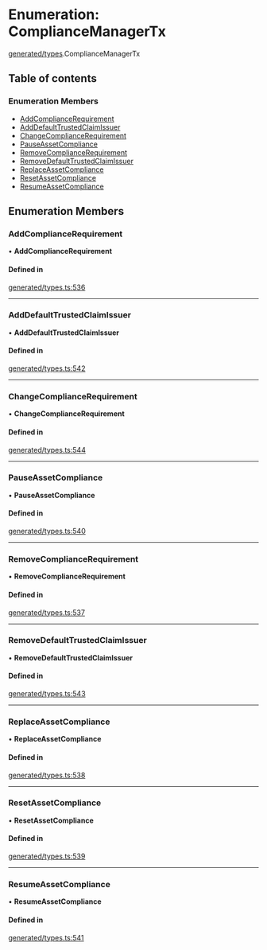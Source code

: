 # Enumeration: ComplianceManagerTx

[generated/types](../wiki/generated.types).ComplianceManagerTx

## Table of contents

### Enumeration Members

- [AddComplianceRequirement](../wiki/generated.types.ComplianceManagerTx#addcompliancerequirement)
- [AddDefaultTrustedClaimIssuer](../wiki/generated.types.ComplianceManagerTx#adddefaulttrustedclaimissuer)
- [ChangeComplianceRequirement](../wiki/generated.types.ComplianceManagerTx#changecompliancerequirement)
- [PauseAssetCompliance](../wiki/generated.types.ComplianceManagerTx#pauseassetcompliance)
- [RemoveComplianceRequirement](../wiki/generated.types.ComplianceManagerTx#removecompliancerequirement)
- [RemoveDefaultTrustedClaimIssuer](../wiki/generated.types.ComplianceManagerTx#removedefaulttrustedclaimissuer)
- [ReplaceAssetCompliance](../wiki/generated.types.ComplianceManagerTx#replaceassetcompliance)
- [ResetAssetCompliance](../wiki/generated.types.ComplianceManagerTx#resetassetcompliance)
- [ResumeAssetCompliance](../wiki/generated.types.ComplianceManagerTx#resumeassetcompliance)

## Enumeration Members

### AddComplianceRequirement

• **AddComplianceRequirement**

#### Defined in

[generated/types.ts:536](https://github.com/PolymathNetwork/polymesh-sdk/blob/49113a20/src/generated/types.ts#L536)

___

### AddDefaultTrustedClaimIssuer

• **AddDefaultTrustedClaimIssuer**

#### Defined in

[generated/types.ts:542](https://github.com/PolymathNetwork/polymesh-sdk/blob/49113a20/src/generated/types.ts#L542)

___

### ChangeComplianceRequirement

• **ChangeComplianceRequirement**

#### Defined in

[generated/types.ts:544](https://github.com/PolymathNetwork/polymesh-sdk/blob/49113a20/src/generated/types.ts#L544)

___

### PauseAssetCompliance

• **PauseAssetCompliance**

#### Defined in

[generated/types.ts:540](https://github.com/PolymathNetwork/polymesh-sdk/blob/49113a20/src/generated/types.ts#L540)

___

### RemoveComplianceRequirement

• **RemoveComplianceRequirement**

#### Defined in

[generated/types.ts:537](https://github.com/PolymathNetwork/polymesh-sdk/blob/49113a20/src/generated/types.ts#L537)

___

### RemoveDefaultTrustedClaimIssuer

• **RemoveDefaultTrustedClaimIssuer**

#### Defined in

[generated/types.ts:543](https://github.com/PolymathNetwork/polymesh-sdk/blob/49113a20/src/generated/types.ts#L543)

___

### ReplaceAssetCompliance

• **ReplaceAssetCompliance**

#### Defined in

[generated/types.ts:538](https://github.com/PolymathNetwork/polymesh-sdk/blob/49113a20/src/generated/types.ts#L538)

___

### ResetAssetCompliance

• **ResetAssetCompliance**

#### Defined in

[generated/types.ts:539](https://github.com/PolymathNetwork/polymesh-sdk/blob/49113a20/src/generated/types.ts#L539)

___

### ResumeAssetCompliance

• **ResumeAssetCompliance**

#### Defined in

[generated/types.ts:541](https://github.com/PolymathNetwork/polymesh-sdk/blob/49113a20/src/generated/types.ts#L541)
